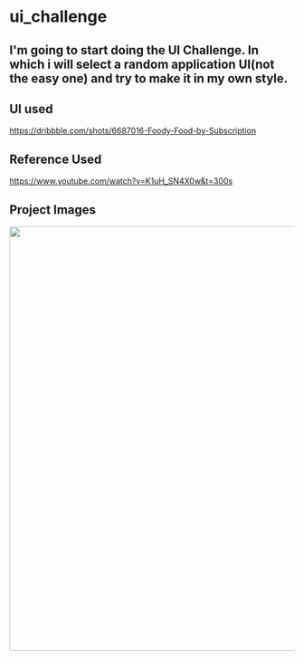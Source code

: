 # ui_challenge

## I'm going to start doing the UI Challenge. In which i will select a random application UI(not the easy one) and try to make it in my own style. 

## UI used

https://dribbble.com/shots/6687016-Foody-Food-by-Subscription

## Reference Used

https://www.youtube.com/watch?v=K1uH_SN4X0w&t=300s

## Project Images

<img src = "https://user-images.githubusercontent.com/61787056/78603564-f9762e00-7875-11ea-9c60-36094a3e124a.jpg" width = 750 height = 750>
